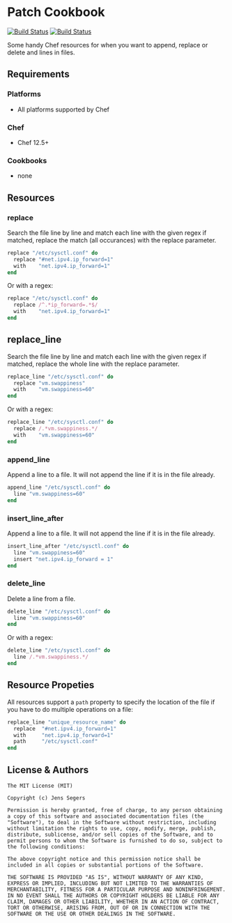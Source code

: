 # Patch Cookbook

[![Build Status](https://img.shields.io/cookbook/v/patch.svg)](https://supermarket.chef.io/cookbooks/patch) [![Build Status](https://travis-ci.org/jenssegers/chef-patch.svg?branch=master)](https://travis-ci.org/jenssegers/chef-patch)

Some handy Chef resources for when you want to append, replace or delete and lines in files.

## Requirements

### Platforms

- All platforms supported by Chef

### Chef

- Chef 12.5+

### Cookbooks

- none

## Resources

### replace

Search the file line by line and match each line with the given regex if matched, replace the match (all occurances) with the replace parameter.

```ruby
replace "/etc/sysctl.conf" do
  replace "#net.ipv4.ip_forward=1"
  with    "net.ipv4.ip_forward=1"
end
```

Or with a regex:

```ruby
replace "/etc/sysctl.conf" do
  replace /^.*ip_forward=.*$/
  with    "net.ipv4.ip_forward=1"
end
```

## replace_line

Search the file line by line and match each line with the given regex if matched, replace the whole line with the replace parameter.

```ruby
replace_line "/etc/sysctl.conf" do
  replace "vm.swappiness"
  with    "vm.swappiness=60"
end
```

Or with a regex:

```ruby
replace_line "/etc/sysctl.conf" do
  replace /.*vm.swappiness.*/
  with    "vm.swappiness=60"
end
```

### append_line

Append a line to a file. It will not append the line if it is in the file already.

```ruby
append_line "/etc/sysctl.conf" do
  line "vm.swappiness=60"
end
```

### insert_line_after

Append a line to a file. It will not append the line if it is in the file already.

```ruby
insert_line_after "/etc/sysctl.conf" do
  line "vm.swappiness=60"
  insert "net.ipv4.ip_forward = 1"
end
```

### delete_line

Delete a line from a file.

```ruby
delete_line "/etc/sysctl.conf" do
  line "vm.swappiness=60"
end
```

Or with a regex:

```ruby
delete_line "/etc/sysctl.conf" do
  line /.*vm.swappiness.*/
end
```

## Resource Propeties

All resources support a `path` property to specify the location of the file if you have to do multiple operations on a file:

```ruby
replace_line "unique_resource_name" do
  replace  "#net.ipv4.ip_forward=1"
  with     "net.ipv4.ip_forward=1"
  path     "/etc/sysctl.conf"
end
```

## License & Authors

```
The MIT License (MIT)

Copyright (c) Jens Segers

Permission is hereby granted, free of charge, to any person obtaining a copy of this software and associated documentation files (the "Software"), to deal in the Software without restriction, including without limitation the rights to use, copy, modify, merge, publish, distribute, sublicense, and/or sell copies of the Software, and to permit persons to whom the Software is furnished to do so, subject to the following conditions:

The above copyright notice and this permission notice shall be included in all copies or substantial portions of the Software.

THE SOFTWARE IS PROVIDED "AS IS", WITHOUT WARRANTY OF ANY KIND, EXPRESS OR IMPLIED, INCLUDING BUT NOT LIMITED TO THE WARRANTIES OF MERCHANTABILITY, FITNESS FOR A PARTICULAR PURPOSE AND NONINFRINGEMENT. IN NO EVENT SHALL THE AUTHORS OR COPYRIGHT HOLDERS BE LIABLE FOR ANY CLAIM, DAMAGES OR OTHER LIABILITY, WHETHER IN AN ACTION OF CONTRACT, TORT OR OTHERWISE, ARISING FROM, OUT OF OR IN CONNECTION WITH THE SOFTWARE OR THE USE OR OTHER DEALINGS IN THE SOFTWARE.
```
